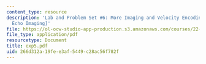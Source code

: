 ```yaml
---
content_type: resource
description: 'Lab and Problem Set #6: More Imaging and Velocity Encoding [2-D Spin
  Echo Imaging]'
file: https://ol-ocw-studio-app-production.s3.amazonaws.com/courses/22-920-a-hands-on-introduction-to-nuclear-magnetic-resonance-january-iap-1997/266d312a19fee3af5449c28ac56f782f_exp5.pdf
file_type: application/pdf
resourcetype: Document
title: exp5.pdf
uid: 266d312a-19fe-e3af-5449-c28ac56f782f
---
```

